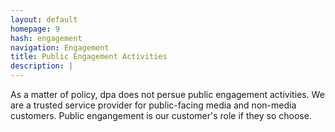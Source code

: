 ```yaml
---
layout: default
homepage: 9
hash: engagement
navigation: Engagement
title: Public Engagement Activities
description: |
---
```


As a matter of policy, dpa does not persue public engagement activities. We are a trusted service provider for public-facing media and non-media customers. Public engangement is our customer's role if they so choose. 
